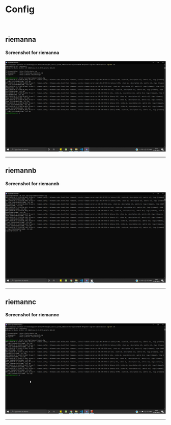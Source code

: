 # Config
&nbsp;&nbsp;
## riemanna

#### Screenshot for riemanna

![riemannb](screenshots/riemanna.png "tail /var/log/riemann/riemann.log")
___

## riemannb

#### Screenshot for riemannb

![riemannb](screenshots/riemannb.png "tail /var/log/riemann/riemann.log")
___
## riemannc

#### Screenshot for riemannc

![riemannc](screenshots/riemannc.png "tail /var/log/riemann/riemann.log")
___